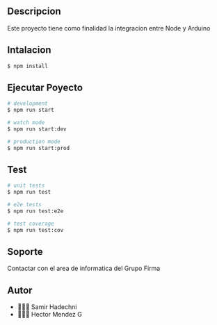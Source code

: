 

## Descripcion

Este proyecto tiene como finalidad la integracion entre Node y Arduino

## Intalacion

```bash
$ npm install
```

## Ejecutar Poyecto

```bash
# development
$ npm run start

# watch mode
$ npm run start:dev

# production mode
$ npm run start:prod
```

## Test

```bash
# unit tests
$ npm run test

# e2e tests
$ npm run test:e2e

# test coverage
$ npm run test:cov
```

## Soporte
Contactar con el area de informatica del Grupo Firma

## Autor

- 🧑🏻‍💻 Samir Hadechni
- 🧑🏻‍💻 Hector Mendez G




